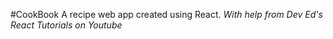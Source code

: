 #CookBook
A recipe web app created using React.
*With help from Dev Ed's React Tutorials on Youtube*

